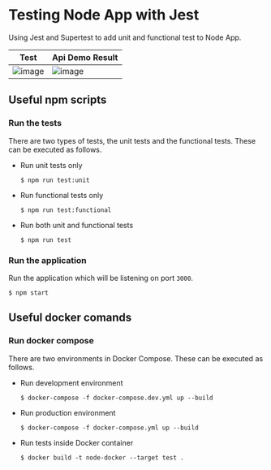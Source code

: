 # Testing Node App with Jest

Using Jest and Supertest to add unit and functional test to Node App.

| Test                                                                                                            | Api Demo Result                                                                                                 |
| --------------------------------------------------------------------------------------------------------------- | --------------------------------------------------------------------------------------------------------------- |
| ![image](https://user-images.githubusercontent.com/29106855/109544234-4fa71d80-7a95-11eb-8c93-57a01a0a35b4.png) | ![image](https://user-images.githubusercontent.com/29106855/124027580-a9264700-d9b8-11eb-9f30-0a200f99f8ff.png) |

## Useful npm scripts

### Run the tests

There are two types of tests, the unit tests and the functional tests. These can be executed as follows.

-   Run unit tests only

    ```console
    $ npm run test:unit
    ```

-   Run functional tests only

    ```console
    $ npm run test:functional
    ```

-   Run both unit and functional tests

    ```console
    $ npm run test
    ```

### Run the application

Run the application which will be listening on port `3000`.

```console
$ npm start
```

## Useful docker comands

### Run docker compose

There are two environments in Docker Compose. These can be executed as follows.

-   Run development environment

    ```console
    $ docker-compose -f docker-compose.dev.yml up --build
    ```

-   Run production environment

    ```console
    $ docker-compose -f docker-compose.yml up --build
    ```

-   Run tests inside Docker container

    ```console
    $ docker build -t node-docker --target test .
    ```
